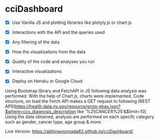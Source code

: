 # cciDashboard

- [x] Use Vanilla JS and plotting libraries like plotyly.js or chart.js
- [x] Interactions with the API and the queries used
- [x] Any filtering of the data
- [x] How the visualizations from the data
- [x] Quality of the code and analyses you run
- [x] Interactive visualizations
- [x] Deploy on Heroku or Google Cloud


Using Bootstrap library and FetchAPI in JS following data analysis was performed.
With the help of Chart.js, charts were implemented.
Code structure, on load the Fetch API makes a GET request to following (REST API)[https://health.data.ny.gov/resource/gnzp-ekau.json?$where=ccs_diagnosis_description like '%25CANCER%25'&$limit=10]
Using the data obtained, analysis are performed on each specifc category such as gender, cancer type, age group & more.



Live Version: https://abhinavjonnada82.github.io/cciDashboard/
